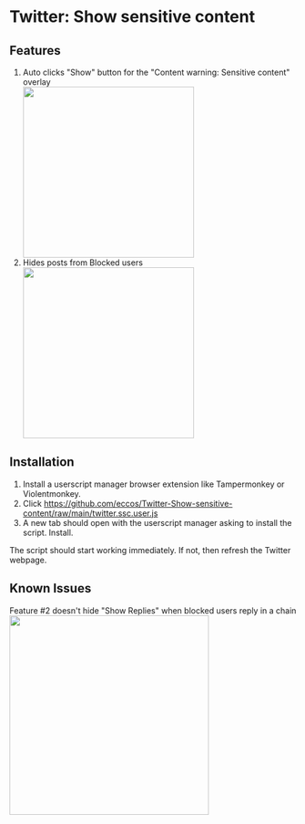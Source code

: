 # Twitter: Show sensitive content
## Features
1. Auto clicks "Show" button for the "Content warning: Sensitive content" overlay  <div><img src="https://github.com/eccos/Twitter-Show-sensitive-content/assets/5316237/caddc48a-4713-44c6-8fbe-6b328ce4565e" width="300" /></div>
1. Hides posts from Blocked users  <div><img src="https://github.com/eccos/Twitter-Show-sensitive-content/assets/5316237/f586cf82-6f25-4353-94a0-e85bc4744226" width="300" /></div>

## Installation
1. Install a userscript manager browser extension like Tampermonkey or Violentmonkey.  
1. Click https://github.com/eccos/Twitter-Show-sensitive-content/raw/main/twitter.ssc.user.js  
1. A new tab should open with the userscript manager asking to install the script. Install.

The script should start working immediately. If not, then refresh the Twitter webpage.

## Known Issues
Feature #2 doesn't hide "Show Replies" when blocked users reply in a chain  <img src="https://github.com/eccos/Twitter-Show-sensitive-content/assets/5316237/ee0b5e1c-e3bc-41d0-aa01-d1debdcbf8f6" width="350"/>
